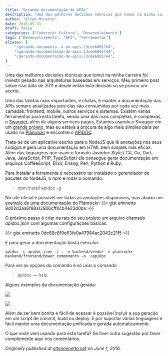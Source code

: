 ```yaml
---
title: "Gerando documentação de APIs"
description: "Uma das melhores decisões técnicas que tomei na minha carreira foi investir pesado nas arquiteturas baseadas em serviços..."
author: "Elton Minetto"
date: 2016-05-31
draft: false
categories: ["Coderockr Culture", "Desenvolvimento"]
tags: ["Desenvolvimento", "API", "Ferramentas"]
aliases: [
    "/gerando-documenta--o-de-apis-13cee60017e4",
    "/gerando-documentacao-de-apis-13cee60017e4",
    "/gerando-documentação-de-apis-13cee60017e4",
]
---
```


Uma das melhores decisões técnicas que tomei na minha carreira foi investir pesado nas arquiteturas baseadas em serviços. Meu primeiro post sobre isso data de 2011 e desde então esta decisão só se provou um acerto.

Uma das tarefas mais importantes, e chatas, é manter a documentação das APIs sempre atualizadas pois elas são consumidas por cada vez mais camadas: frontend, mobile, outros serviços e sistemas. Existem várias ferramentas para esta tarefa, sendo uma das mais completas, e complexas, o [Swagger](http://swagger.io), além de alguns serviços pagos. Estamos usando o Swagger em um [grande projeto](http://compufacil.com.br), mas eu estava a procura de algo mais simples para ser usado no [Planrockr](http://planrockr.com) e encontrei o [APIDOC](http://apidocjs.com).

Trata-se de um aplicativo escrito para o NodeJS que lê anotações nos seus códigos e gera uma documentação em HTML bem simples mas eficaz. Além das linguagens que usam o formato *Javadoc Style* ( C#, Go, Dart, Java, JavaScript, PHP, TypeScript) ele consegue gerar documentação em arquivos CoffeeScript, Elixir, Erlang, Perl, Python e Ruby.

Para instalar a ferramenta é necessário ter instalado o gerenciador de pacotes do NodeJS, o *npm* e rodar o comando:
> npm install apidoc -g

No site oficial é possível ver todas as anotações disponíveis, mas abaixo um exemplo de uma documentação do Planrockr:
{{< gist eminetto 9d02d3aa6f88a12906cff0cb4e23d0ba >}}

O próximo passo é criar na raiz do seu projeto um arquivo chamado *apidoc.json* com algumas configurações básicas:

{{< gist eminetto 0dc68c8f9e63fe0a47984ac2042c21f5 >}}

E para gerar a documentação basta executar:

    apidoc -c apidoc.json -i . -e backend/vendor -e planrockr-backend/frontend/bower_components -o ./apidoc

Para ver as opções do comando é só usar o comando
> apidoc — help

Alguns exemplos da documentação gerada:

![](https://cdn-images-1.medium.com/max/2800/0*uYXELHo3aMZqQ5Fj.png)

![](https://cdn-images-1.medium.com/max/2800/0*PyKQTawW_py_NIvq.png)

Além de ser bem bonita e fácil de acessar é possível incluir a sua geração em um script de commit, build ou deploy. E por suportar várias linguagens é fácil manter uma documentação unificada e gerada automaticamente.

O que você vem usando para esta tarefa? Se tiver outra sugestão por favor complemente aqui nos comentários.

*Originally published at [eltonminetto.net](http://eltonminetto.net/blog/2016/06/01/gerando-documentacao-de-apis/) on June 1, 2016.*
